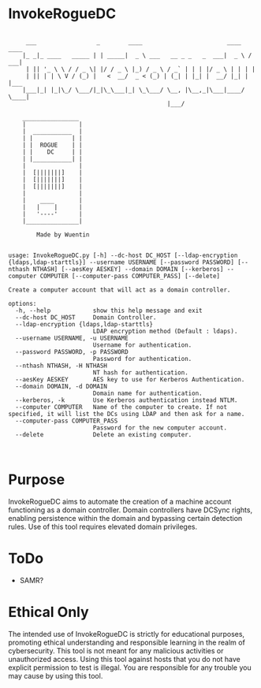 # InvokeRogueDC
```

     ___                 _        ____                        ____   ____
    |_ _|_ ____   _____ | | _____|  _ \ ___   __ _ _   _  ___|  _ \ / ___|
     | || '_ \ \ / / _ \| |/ / _ \ |_) / _ \ / _` | | | |/ _ \ | | | |
     | || | | \ V / (_) |   <  __/  _ < (_) | (_| | |_| |  __/ |_| | |___
    |___|_| |_|\_/ \___/|_|\_\___|_| \_\___/ \__, |\__,_|\___|____/ \____|
                                             |___/

    ________________
    |               |
    |  ___________  |
    | |           | |
    | |  ROGUE    | |
    | |    DC     | |
    | |___________| |
    |               |
    |  [|||||||]    |
    |  [|||||||]    |
    |  [|||||||]    |
    |               |
    |    ____       |
    |   |    |      |
    |   '----'      |
    |_______________|

        Made by Wuentin


usage: InvokeRogueDC.py [-h] --dc-host DC_HOST [--ldap-encryption {ldaps,ldap-starttls}] --username USERNAME [--password PASSWORD] [--nthash NTHASH] [--aesKey AESKEY] --domain DOMAIN [--kerberos] --computer COMPUTER [--computer-pass COMPUTER_PASS] [--delete]

Create a computer account that will act as a domain controller.

options:
  -h, --help            show this help message and exit
  --dc-host DC_HOST     Domain Controller.
  --ldap-encryption {ldaps,ldap-starttls}
                        LDAP encryption method (Default : ldaps).
  --username USERNAME, -u USERNAME
                        Username for authentication.
  --password PASSWORD, -p PASSWORD
                        Password for authentication.
  --nthash NTHASH, -H NTHASH
                        NT hash for authentication.
  --aesKey AESKEY       AES key to use for Kerberos Authentication.
  --domain DOMAIN, -d DOMAIN
                        Domain name for authentication.
  --kerberos, -k        Use Kerberos authentication instead NTLM.
  --computer COMPUTER   Name of the computer to create. If not specified, it will list the DCs using LDAP and then ask for a name.
  --computer-pass COMPUTER_PASS
                        Password for the new computer account.
  --delete              Delete an existing computer.

                                                           
```

# Purpose
InvokeRogueDC aims to automate the creation of a machine account functioning as a domain controller. Domain controllers have DCSync rights, enabling persistence within the domain and bypassing certain detection rules.
Use of this tool requires elevated domain privileges.

# ToDo

- SAMR?

# Ethical Only
The intended use of InvokeRogueDC is strictly for educational purposes, promoting ethical understanding and responsible learning in the realm of cybersecurity. This tool is not meant for any malicious activities or unauthorized access.
Using this tool against hosts that you do not have explicit permission to test is illegal. You are responsible for any trouble you may cause by using this tool.
